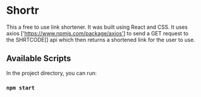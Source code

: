 # Shortr

This a free to use link shortener. It was built using React and CSS. It uses axios ['https://www.npmjs.com/package/axios'] to send a GET request to the SHRTCODE[] api which then returns a shortened link for the user to use.

## Available Scripts

In the project directory, you can run:

### `npm start`




